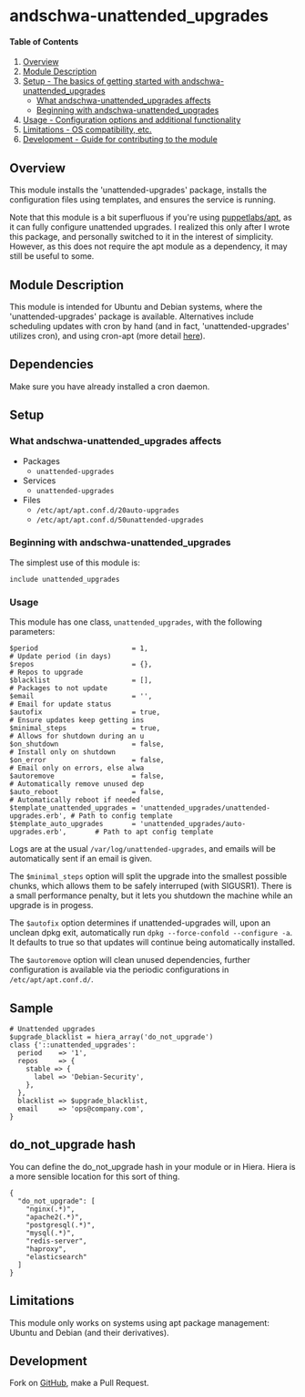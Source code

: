 # andschwa-unattended_upgrades

#### Table of Contents

1. [Overview](#overview)
2. [Module Description](#module-description)
3. [Setup - The basics of getting started with andschwa-unattended_upgrades](#setup)
    * [What andschwa-unattended_upgrades affects](#what-andschwa-unattended_upgrades-affects)
    * [Beginning with andschwa-unattended_upgrades](#beginning-with-andschwa-unattended_upgrades)
4. [Usage - Configuration options and additional functionality](#usage)
5. [Limitations - OS compatibility, etc.](#limitations)
6. [Development - Guide for contributing to the module](#development)

## Overview

This module installs the 'unattended-upgrades' package, installs the
configuration files using templates, and ensures the service is
running.

Note that this module is a bit superfluous if you're using
[puppetlabs/apt](https://github.com/puppetlabs/puppetlabs-apt), as it
can fully configure unattended upgrades. I realized this only after I
wrote this package, and personally switched to it in the interest of
simplicity. However, as this does not require the apt module as a
dependency, it may still be useful to some.

## Module Description

This module is intended for Ubuntu and Debian systems, where the
'unattended-upgrades' package is available. Alternatives include
scheduling updates with cron by hand (and in fact,
'unattended-upgrades' utilizes cron), and using cron-apt (more detail
[here](https://help.ubuntu.com/community/AutomaticSecurityUpdates)).

## Dependencies
Make sure you have already installed a cron daemon.

## Setup

### What andschwa-unattended_upgrades affects

* Packages
    * `unattended-upgrades`
* Services
    * `unattended-upgrades`
* Files
    * `/etc/apt/apt.conf.d/20auto-upgrades`
    * `/etc/apt/apt.conf.d/50unattended-upgrades`

### Beginning with andschwa-unattended_upgrades

The simplest use of this module is:

    include unattended_upgrades

### Usage

This module has one class, `unattended_upgrades`, with the following
parameters:

    $period                       = 1,                                             # Update period (in days)
    $repos                        = {},                                            # Repos to upgrade
    $blacklist                    = [],                                            # Packages to not update
    $email                        = '',                                            # Email for update status
    $autofix                      = true,                                          # Ensure updates keep getting ins
    $minimal_steps                = true,                                          # Allows for shutdown during an u
    $on_shutdown                  = false,                                         # Install only on shutdown
    $on_error                     = false,                                         # Email only on errors, else alwa
    $autoremove                   = false,                                         # Automatically remove unused dep
    $auto_reboot                  = false,                                         # Automatically reboot if needed
    $template_unattended_upgrades = 'unattended_upgrades/unattended-upgrades.erb', # Path to config template
    $template_auto_upgrades       = 'unattended_upgrades/auto-upgrades.erb',       # Path to apt config template


Logs are at the usual `/var/log/unattended-upgrades`, and emails will
be automatically sent if an email is given.

The `$minimal_steps` option will split the upgrade into the smallest
possible chunks, which allows them to be safely interruped (with
SIGUSR1). There is a small performance penalty, but it lets you
shutdown the machine while an upgrade is in progess.

The `$autofix` option determines if unattended-upgrades will, upon
an unclean dpkg exit, automatically run `dpkg --force-confold
--configure -a`. It defaults to true so that updates will continue
being automatically installed.

The `$autoremove` option will clean unused dependencies, further
configuration is available via the periodic configurations in
`/etc/apt/apt.conf.d/`.

## Sample 

    # Unattended upgrades
    $upgrade_blacklist = hiera_array('do_not_upgrade')
    class {'::unattended_upgrades':
      period    => '1',
      repos     => {
        stable => {
          label => 'Debian-Security',
        },
      },
      blacklist => $upgrade_blacklist,
      email     => 'ops@company.com',
    }

## do_not_upgrade hash

You can define the do_not_upgrade hash in your module or in Hiera. Hiera is a more sensible location for this sort of thing. 

    {
      "do_not_upgrade": [
        "nginx(.*)",
        "apache2(.*)",
        "postgresql(.*)",
        "mysql(.*)",
        "redis-server",
        "haproxy",
        "elasticsearch"
      ]
    }

## Limitations

This module only works on systems using apt package management: Ubuntu
and Debian (and their derivatives).

## Development

Fork on
[GitHub](https://github.com/andschwa/puppet-unattended_upgrades), make
a Pull Request.
